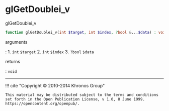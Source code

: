 # glGetDoublei_v
glGetDoublei_v

```php
function glGetDoublei_v(int $target, int $index, ?bool &...$data) : void
```

arguments

:    1. `int` `$target` 
    2. `int` `$index` 
    3. `?bool` `$data` 

returns

:    `void` 

---
     

!!! cite "Copyright © 2010-2014 Khronos Group"

    This material may be distributed subject to the terms and conditions set forth in the Open Publication License, v 1.0, 8 June 1999. https://opencontent.org/openpub/.